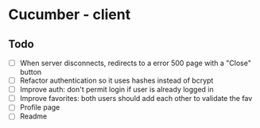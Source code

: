 # Cucumber - client

## Todo

- [ ] When server disconnects, redirects to a error 500 page with a "Close" button
- [ ] Refactor authentication so it uses hashes instead of bcrypt
- [ ] Improve auth: don't permit login if user is already logged in
- [ ] Improve favorites: both users should add each other to validate the fav
- [ ] Profile page
- [ ] Readme
